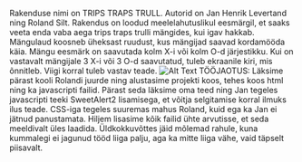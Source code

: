 Rakenduse nimi on TRIPS TRAPS TRULL.
Autorid on Jan Henrik Levertand ning Roland Silt.
Rakendus on loodud meelelahutuslikul eesmärgil, et saaks 
veeta enda vaba aega trips traps trulli mängides, kui igav hakkab.
Mängulaud koosneb üheksast ruudust, kus mängijad saavad kordamööda käia.
Mängu eesmärk on saavutada kolm X-i või kolm O-d järjestikku.
Kui on vastavalt mängijale 3 X-i või 3 O-d saavutatud, tuleb ekraanile kiri, mis õnnitleb.
Viigi korral tuleb vastav teade.
![Alt Text](home2/j/janlever/public_html/trips/pela.png)
TÖÖJAOTUS: Läksime pärast kooli Rolandi juurde ning alustasime projekti koos, tehes koos html ning ka javascripti failid. Pärast seda läksime oma teed ning Jan tegeles javascripti teeki SweetAlert2 lisamisega, et võitja selgitamise korral ilmuks ilus teade. CSS-iga tegeles suuremas mahus Roland, kuid ega ka Jan ei jätnud panustamata. Hiljem lisasime kõik failid ühte arvutisse, et seda meeldivalt üles laadida. Üldkokkuvõttes jäid mõlemad rahule, kuna kummalegi ei jagunud tööd liiga palju, aga ka mitte liiga vähe, vaid täpselt piisavalt.